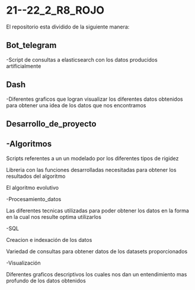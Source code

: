 # 21--22_2_R8_ROJO


El repositorio esta dividido de la siguiente manera:

Bot_telegram
--
-Script de consultas a elasticsearch con los datos producidos artificialmente

Dash
--
-Diferentes graficos que logran visualizar los diferentes datos obtenidos para obtener una idea de los datos que nos encontramos

Desarrollo_de_proyecto
--
-Algoritmos
---
Scripts referentes a un un modelado por los diferentes tipos de rigidez

Libreria con las funciones desarrolladas necesitadas para obtener los resultados del algoritmo

El algoritmo evolutivo

-Procesamiento_datos

Las diferentes tecnicas utilizadas para poder obtener los datos en la forma en la cual nos resulte optima utilizarlos

-SQL

Creacion e indexación de los datos

Variedad de consultas para obtener datos de los datasets proporcionados

-Visualización

Diferentes graficos descriptivos los cuales nos dan un entendimiento mas profundo de los datos obtenidos
